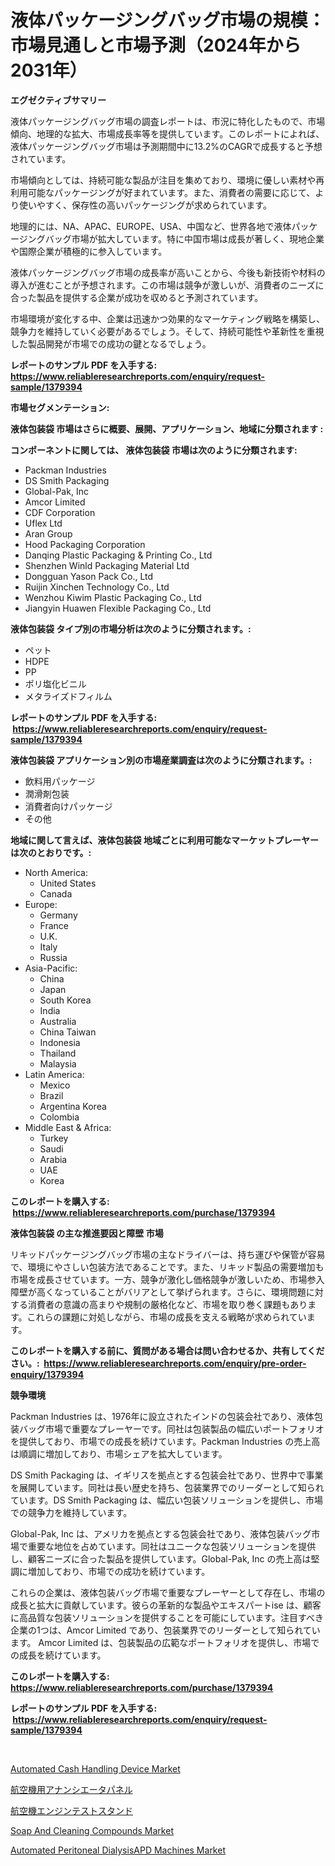 <p><h1>液体パッケージングバッグ市場の規模：市場見通しと市場予測（2024年から2031年）</h1></p><p><strong>エグゼクティブサマリー</strong></p>
<p><p>液体パッケージングバッグ市場の調査レポートは、市況に特化したもので、市場傾向、地理的な拡大、市場成長率等を提供しています。このレポートによれば、液体パッケージングバッグ市場は予測期間中に13.2%のCAGRで成長すると予想されています。</p><p>市場傾向としては、持続可能な製品が注目を集めており、環境に優しい素材や再利用可能なパッケージングが好まれています。また、消費者の需要に応じて、より使いやすく、保存性の高いパッケージングが求められています。</p><p>地理的には、NA、APAC、EUROPE、USA、中国など、世界各地で液体パッケージングバッグ市場が拡大しています。特に中国市場は成長が著しく、現地企業や国際企業が積極的に参入しています。</p><p>液体パッケージングバッグ市場の成長率が高いことから、今後も新技術や材料の導入が進むことが予想されます。この市場は競争が激しいが、消費者のニーズに合った製品を提供する企業が成功を収めると予測されています。</p><p>市場環境が変化する中、企業は迅速かつ効果的なマーケティング戦略を構築し、競争力を維持していく必要があるでしょう。そして、持続可能性や革新性を重視した製品開発が市場での成功の鍵となるでしょう。</p></p>
<p><strong>レポートのサンプル PDF を入手する: <a href="https://www.reliableresearchreports.com/enquiry/request-sample/1379394">https://www.reliableresearchreports.com/enquiry/request-sample/1379394</a></strong></p>
<p><strong>市場セグメンテーション:</strong></p>
<p><strong> 液体包装袋 市場はさらに概要、展開、アプリケーション、地域に分類されます :</strong></p>
<p><strong>コンポーネントに関しては、 液体包装袋 市場は次のように分類されます: &nbsp;</strong></p>
<p><ul><li>Packman Industries</li><li>DS Smith Packaging</li><li>Global-Pak, Inc</li><li>Amcor Limited</li><li>CDF Corporation</li><li>Uflex Ltd</li><li>Aran Group</li><li>Hood Packaging Corporation</li><li>Danqing Plastic Packaging & Printing Co., Ltd</li><li>Shenzhen Winld Packaging Material Ltd</li><li>Dongguan Yason Pack Co., Ltd</li><li>Ruijin Xinchen Technology Co., Ltd</li><li>Wenzhou Kiwim Plastic Packaging Co., Ltd</li><li>Jiangyin Huawen Flexible Packaging Co., Ltd</li></ul></p>
<p><strong> 液体包装袋 タイプ別の市場分析は次のように分類されます。:</strong></p>
<p><ul><li>ペット</li><li>HDPE</li><li>PP</li><li>ポリ塩化ビニル</li><li>メタライズドフィルム</li></ul></p>
<p><strong>レポートのサンプル PDF を入手する: &nbsp;<a href="https://www.reliableresearchreports.com/enquiry/request-sample/1379394">https://www.reliableresearchreports.com/enquiry/request-sample/1379394</a></strong></p>
<p><strong> 液体包装袋 アプリケーション別の市場産業調査は次のように分類されます。:</strong></p>
<p><ul><li>飲料用パッケージ</li><li>潤滑剤包装</li><li>消費者向けパッケージ</li><li>その他</li></ul></p>
<p><strong>地域に関して言えば、液体包装袋 地域ごとに利用可能なマーケットプレーヤーは次のとおりです。:</strong></p>
<p><ul>
    <li>
        North America:
        <ul>
            <li>United States</li>
            <li>Canada</li>
        </ul>
    </li>
    <li>
        Europe:
        <ul>
            <li>Germany</li>
            <li>France</li>
            <li>U.K.</li>
            <li>Italy</li>
            <li>Russia</li>
        </ul>
    </li>
    <li>
        Asia-Pacific:
        <ul>
            <li>China</li>
            <li>Japan</li>
            <li>South Korea</li>
            <li>India</li>
            <li>Australia</li>
            <li>China Taiwan</li>
            <li>Indonesia</li>
            <li>Thailand</li>
            <li>Malaysia</li>
        </ul>
    </li>
    <li>
        Latin America:
        <ul>
            <li>Mexico</li>
            <li>Brazil</li>
            <li>Argentina Korea</li>
            <li>Colombia</li>
        </ul>
    </li>
    <li>
        Middle East & Africa:
        <ul>
            <li>Turkey</li>
            <li>Saudi</li>
            <li>Arabia</li>
            <li>UAE</li>
            <li>Korea</li>
        </ul>
    </li>
    </ul></p>
<p><strong>このレポートを購入する: &nbsp;<a href="https://www.reliableresearchreports.com/purchase/1379394">https://www.reliableresearchreports.com/purchase/1379394</a></strong></p>
<p><strong>液体包装袋 の主な推進要因と障壁 市場</strong></p>
<p><p>リキッドパッケージングバッグ市場の主なドライバーは、持ち運びや保管が容易で、環境にやさしい包装方法であることです。また、リキッド製品の需要増加も市場を成長させています。一方、競争が激化し価格競争が激しいため、市場参入障壁が高くなっていることがバリアとして挙げられます。さらに、環境問題に対する消費者の意識の高まりや規制の厳格化など、市場を取り巻く課題もあります。これらの課題に対処しながら、市場の成長を支える戦略が求められています。</p></p>
<p><strong>このレポートを購入する前に、質問がある場合は問い合わせるか、共有してください。:&nbsp; <a href="https://www.reliableresearchreports.com/enquiry/pre-order-enquiry/1379394">https://www.reliableresearchreports.com/enquiry/pre-order-enquiry/1379394</a></strong></p>
<p><strong>競争環境</strong></p>
<p><p>Packman Industries は、1976年に設立されたインドの包装会社であり、液体包装バッグ市場で重要なプレーヤーです。同社は包装製品の幅広いポートフォリオを提供しており、市場での成長を続けています。Packman Industries の売上高は順調に増加しており、市場シェアを拡大しています。</p><p>DS Smith Packaging は、イギリスを拠点とする包装会社であり、世界中で事業を展開しています。同社は長い歴史を持ち、包装業界でのリーダーとして知られています。DS Smith Packaging は、幅広い包装ソリューションを提供し、市場での競争力を維持しています。</p><p>Global-Pak, Inc は、アメリカを拠点とする包装会社であり、液体包装バッグ市場で重要な地位を占めています。同社はユニークな包装ソリューションを提供し、顧客ニーズに合った製品を提供しています。Global-Pak, Inc の売上高は堅調に増加しており、市場での成功を続けています。</p><p>これらの企業は、液体包装バッグ市場で重要なプレーヤーとして存在し、市場の成長と拡大に貢献しています。彼らの革新的な製品やエキスパートise は、顧客に高品質な包装ソリューションを提供することを可能にしています。注目すべき企業の1つは、Amcor Limited であり、包装業界でのリーダーとして知られています。 Amcor Limited は、包装製品の広範なポートフォリオを提供し、市場での成長を続けています。</p></p>
<p><strong>このレポートを購入する: &nbsp; <a href="https://www.reliableresearchreports.com/purchase/1379394">https://www.reliableresearchreports.com/purchase/1379394</a></strong></p>
<p><strong>レポートのサンプル PDF を入手する: &nbsp;<a href="https://www.reliableresearchreports.com/enquiry/request-sample/1379394">https://www.reliableresearchreports.com/enquiry/request-sample/1379394</a></strong><strong></strong></p>
<p>&nbsp;</p>
<p><p><a href="https://fearless-okapi-6c8.notion.site/Automated-Cash-Handling-Device-Market-Size-Furnishes-Valuable-Information-Encompassing-Market-Share--840cfa29d01046999f640c0865d85b7a">Automated Cash Handling Device Market</a></p><p><a href="https://medium.com/@briaabshire64/%E8%88%AA%E7%A9%BA%E6%A9%9F%E3%82%A2%E3%83%8A%E3%83%B3%E3%82%B7%E3%82%A8%E3%83%BC%E3%82%BF%E3%83%91%E3%83%8D%E3%83%AB%E5%B8%82%E5%A0%B4%E5%88%86%E6%9E%90-%E3%81%9D%E3%81%AEcagr-%E5%B8%82%E5%A0%B4%E3%82%BB%E3%82%B0%E3%83%A1%E3%83%B3%E3%83%86%E3%83%BC%E3%82%B7%E3%83%A7%E3%83%B3-%E3%81%8A%E3%82%88%E3%81%B3%E3%82%B0%E3%83%AD%E3%83%BC%E3%83%90%E3%83%AB%E7%94%A3%E6%A5%AD%E6%A6%82%E8%A6%81-e8045a5e903a">航空機用アナンシエータパネル</a></p><p><a href="https://medium.com/@briaabshire64/%E8%88%AA%E7%A9%BA%E6%A9%9F%E3%82%A8%E3%83%B3%E3%82%B8%E3%83%B3%E3%83%86%E3%82%B9%E3%83%88%E3%82%B9%E3%82%BF%E3%83%B3%E3%83%89%E3%81%AE%E5%B8%82%E5%A0%B4%E3%83%A1%E3%83%88%E3%83%AA%E3%82%AF%E3%82%B9%E3%81%AE%E8%A7%A3%E8%AA%AD-%E5%B8%82%E5%A0%B4%E3%82%B7%E3%82%A7%E3%82%A2-%E3%83%88%E3%83%AC%E3%83%B3%E3%83%89-%E6%88%90%E9%95%B7%E3%83%91%E3%82%BF%E3%83%BC%E3%83%B3-1d1753dc9db0">航空機エンジンテストスタンド</a></p><p><a href="https://view.publitas.com/reportprime-1/soap-and-cleaning-compounds-market-challenges-opportunities-and-growth-drivers-and-major-market-players-forecasted-for-period-from-2024-2031/">Soap And Cleaning Compounds Market</a></p><p><a href="https://github.com/bmorecock/Market-Research-Report-List-2/blob/main/automated-peritoneal-dialysisapd-machines-market.md">Automated Peritoneal DialysisAPD Machines Market</a></p></p>